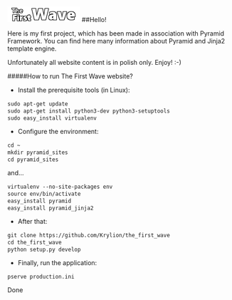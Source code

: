 [logo]: https://github.com/Krylion/the_first_wave/blob/master/the_first_wave/static/logo.png
![oops][logo]
##Hello!

Here is my first project, which has been made in association with Pyramid Framework. You can find here many information about Pyramid and Jinja2 template engine.

Unfortunately all website content is in polish only.
Enjoy! :-)



#####How to run The First Wave website?

- Install the prerequisite tools (in Linux):
```
sudo apt-get update
sudo apt-get install python3-dev python3-setuptools
sudo easy_install virtualenv
```

- Configure the environment:
```
cd ~
mkdir pyramid_sites
cd pyramid_sites
```

and...

```
virtualenv --no-site-packages env
source env/bin/activate
easy_install pyramid
easy_install pyramid_jinja2
```


- After that:
```
git clone https://github.com/Krylion/the_first_wave
cd the_first_wave
python setup.py develop
```

- Finally, run the application:
```
pserve production.ini
```

Done
